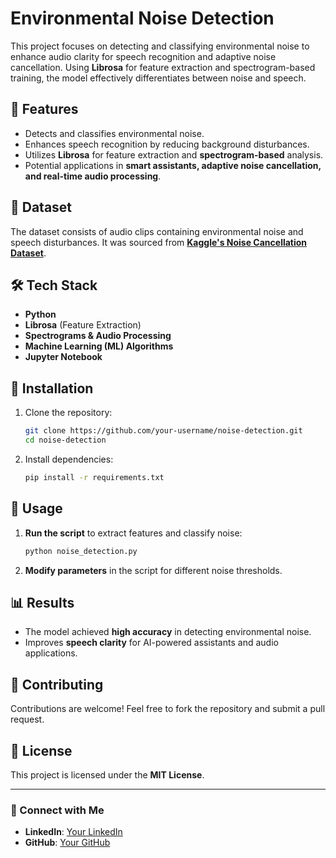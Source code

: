 
# Environmental Noise Detection

This project focuses on detecting and classifying environmental noise to enhance audio clarity for speech recognition and adaptive noise cancellation. Using **Librosa** for feature extraction and spectrogram-based training, the model effectively differentiates between noise and speech.

## 🚀 Features
- Detects and classifies environmental noise.
- Enhances speech recognition by reducing background disturbances.
- Utilizes **Librosa** for feature extraction and **spectrogram-based** analysis.
- Potential applications in **smart assistants, adaptive noise cancellation, and real-time audio processing**.

## 📂 Dataset
The dataset consists of audio clips containing environmental noise and speech disturbances. It was sourced from **[Kaggle's Noise Cancellation Dataset](https://www.kaggle.com/datasets/srujannagamally/noise-cancellation?select=clean_testset_wav)**.

## 🛠️ Tech Stack
- **Python**
- **Librosa** (Feature Extraction)
- **Spectrograms & Audio Processing**
- **Machine Learning (ML) Algorithms**
- **Jupyter Notebook**

## 🔧 Installation

1. Clone the repository:
   ```bash
   git clone https://github.com/your-username/noise-detection.git
   cd noise-detection
   ```
2. Install dependencies:
   ```bash
   pip install -r requirements.txt
   ```

## 📌 Usage
1. **Run the script** to extract features and classify noise:
   ```bash
   python noise_detection.py
   ```
2. **Modify parameters** in the script for different noise thresholds.

## 📊 Results
- The model achieved **high accuracy** in detecting environmental noise.
- Improves **speech clarity** for AI-powered assistants and audio applications.

## 🤝 Contributing
Contributions are welcome! Feel free to fork the repository and submit a pull request.

## 📜 License
This project is licensed under the **MIT License**.

---

### 🔗 Connect with Me
- **LinkedIn**: [Your LinkedIn](https://www.linkedin.com/in/your-profile)
- **GitHub**: [Your GitHub](https://github.com/your-username)

